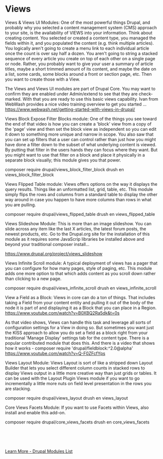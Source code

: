 
# Views

Views & Views UI Modules:
One of the most powerful things Drupal, and probably why you selected a content management system (CMS) approach to your site, is the availability of VIEWS into your information.  Think about creating content.  You selected or created a content type, you managed the fields within it, and you populated the content (e.g. think multiple articles).  You logically aren't going to create a menu link to each individual article once the count is over say half a dozen.  You aren't going to string a stacked sequence of every article you create on top of each other on a single page or node.  Rather, you probably want to give your user a summary of article titles, maybe a short trimmed amount of its content, and maybe the date on a list, some cards, some blocks around a front or section page, etc.  Then you want to create those with a View.

The Views and Views UI modules are part of Drupal Core.  You may want to confirm they are enabled under Admin/extend to see that they are check-marked.  With that you are ready to use this basic views capability.  Ivan from WebWash provides a nice video training overview to get you started …      https://www.webwash.net/getting-started-with-views-in-drupal/

Views Block Expose Filter Blocks module:
One of the things you see toward the end of that video is how you can create a 'block' view from a copy of the 'page' view and then set the block view as independent so you can edit it down to something more unique and narrow in scope.  You also saw that you can set up filters that a user can control rather than just how you might have done a filter down to the subset of what underlying content is viewed.  By putting that filter in the users hands they can focus where they want.  But you might want to use that filter on a block and place it physically in a separate block visually; this module gives you that power. 

composer require drupal/views_block_filter_block
drush en views_block_filter_block

Views Flipped Table module:
Views offers options on the way it displays the query results. Things like an unformatted list, grid, table, etc.  This module simply flips the rows and columns from a standard table to display the other way around in case you happen to have more columns than rows in what you are pulling. 

composer require drupal/views_flipped_table
drush en views_flipped_table


Views Slideshow Module:
This is more than an image slideshow.  You can slide across any item like the last X articles, the latest forum posts, the newest products, etc.   Go to the Drupal.org site for the installation of this module as it requires some JavaScrip libraries be installed above and beyond your traditional composer install...

https://www.drupal.org/project/views_slideshow


Views Infinite Scroll module:
A typical deployment of views has a pager that you can configure for how many pages, style of paging, etc.  This module adds one more option to that which adds content as you scroll down rather than clicking to a new page. 

composer require drupal/views_infinite_scroll
drush en views_infinite_scroll


View a Field as a Block:
Views in core can do a ton of things.  That includes taking a Field from your content entity and pulling it out of the body of the node it is part of and displaying it as a Block that you can place in a Region.
https://www.youtube.com/watch?v=B0XBQ2Ra5dk&t=0s

As that video shows, Views can handle this task and leverage all sorts of configuration settings for a View in doing so.  But sometimes you want just the KISS approach to allow you do set a field as a block right from your traditional 'Manage Display' settings tab for the content type.  There is a popular contributed module that does this.  And there is a video that shows how it works - 
composer require 'drupal/fieldblock:^2.0@alpha'
https://www.youtube.com/watch?v=Q-F0ZFcfYps



Views Layout Module: 
Views Layout is sort of like a stripped down Layout Builder that lets you select different column counts in stacked rows to display Views output in a little more creative way than just grids or tables.  It can be used with the Layout Plugin Views module if you want to go incrementally a little more nuts on field level presentation in the rows you are stacking.

composer require drupal/views_layout
drush en views_layout


Core Views Facets Module:
If you want to use Facets within Views, also install and enable this add-on.

composer require drupal/core_views_facets
drush en core_views_facets



<br>
<br>
<br>

[Learn More - Drupal Modules List](../chapters.md#drupal-modules)


